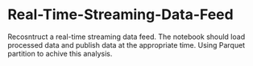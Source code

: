 # Real-Time-Streaming-Data-Feed
Recosntruct a real-time streaming data feed. The notebook should load processed data and publish data at the appropriate time. Using Parquet partition to achive this analysis.
